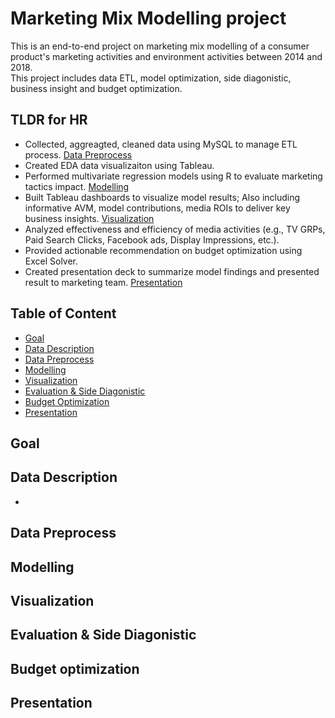 # Marketing Mix Modelling project
This is an end-to-end project on marketing mix modelling of a consumer product's marketing activities and environment activities between 2014 and 2018. <br />
This project includes data ETL, model optimization, side diagonistic, business insight and budget optimization. <br />

## TLDR for HR
* Collected, aggreagted, cleaned data using MySQL to manage ETL process. [Data Preprocess](#data-preprocess)
* Created EDA data visualizaiton using Tableau.
* Performed multivariate regression models using R to evaluate marketing tactics impact. [Modelling](#modelling)
* Built Tableau dashboards to visualize model results; Also including informative AVM, model contributions, media ROIs to deliver key business insights. [Visualization](#visualization)
* Analyzed effectiveness and efficiency of media activities (e.g., TV GRPs, Paid Search Clicks, Facebook ads, Display Impressions, etc.).
* Provided actionable recommendation on budget optimization using Excel Solver.
* Created presentation deck to summarize model findings and presented result to marketing team. [Presentation](#presentation)

## Table of Content
* [Goal](#goal)
* [Data Description](#data-description)
* [Data Preprocess](#data-preprocess)
* [Modelling](#modelling)
* [Visualization](#visualization)
* [Evaluation & Side Diagonistic](#evalutaion-&-side-diagnostic)
* [Budget Optimization](#budget-optimization)
* [Presentation](#presentation)

## Goal

## Data Description
* 

## Data Preprocess

## Modelling

## Visualization

## Evaluation & Side Diagonistic

## Budget optimization

## Presentation




